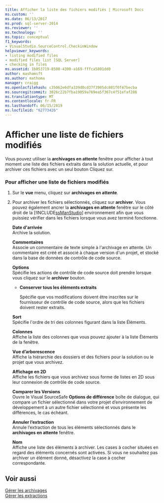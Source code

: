 ```yaml
---
title: Afficher la liste des fichiers modifiés | Microsoft Docs
ms.custom: ''
ms.date: 06/13/2017
ms.prod: sql-server-2014
ms.reviewer: ''
ms.technology: ''
ms.topic: conceptual
f1_keywords:
- VisualStudio.SourceControl.CheckinWindow
helpviewer_keywords:
- listing modified files
- modified files list [SQL Server]
- checking in files
ms.assetid: 1b053719-8500-4300-a169-fffca5801dd0
author: mashamsft
ms.author: mathoma
manager: craigg
ms.openlocfilehash: c35062e6dfa339d0cd37f3905dc801f0f47becba
ms.sourcegitcommit: 3026c22b7fba19059a769ea5f367c4f51efaf286
ms.translationtype: MT
ms.contentlocale: fr-FR
ms.lasthandoff: 06/15/2019
ms.locfileid: "62773426"
---
```

# <a name="view-a-list-of-modified-files"></a>Afficher une liste de fichiers modifiés
  Vous pouvez utiliser la **archivages en attente** fenêtre pour afficher à tout moment une liste des fichiers extraits dans la solution actuelle, et pour archiver ces fichiers avec un seul bouton Cliquez sur.  
  
### <a name="to-view-a-list-of-modified-files"></a>Pour afficher une liste de fichiers modifiés  
  
1.  Sur le **vue** menu, cliquez sur **archivages en attente**.  
  
2.  Pour archiver les fichiers sélectionnés, cliquez sur **archiver**. Vous pouvez également ancrer la **archivages en attente** fenêtre sur le côté droit de la [!INCLUDE[ssManStudio](../includes/ssmanstudio-md.md)] environnement afin que vous puissiez vérifier dans les fichiers lorsque vous avez terminé fonctionne.  
  
     **Date d'arrivée**  
     Archive la solution.  
  
     **Commentaires**  
     Associe un commentaire de texte simple à l'archivage en attente. Un commentaire est créé et associé à chaque version d'un projet, et stocké dans la base de données de contrôle de code source.  
  
     **Options**  
     Spécifie les actions de contrôle de code source doit prendre lorsque vous cliquez sur le **archiver** bouton.  
  
    -   **Conserver tous les éléments extraits**  
  
         Spécifie que vos modifications doivent être inscrites sur le fournisseur de contrôle de code source, alors que les fichiers doivent rester extraits.  
  
     **Sort**  
     Spécifie l'ordre de tri des colonnes figurant dans la liste Éléments.  
  
     **Colonnes**  
     Affiche la liste des colonnes que vous pouvez ajouter à la liste Éléments de la fenêtre.  
  
     **Vue d’arborescence**  
     Affiche la hiérarchie des dossiers et des fichiers pour la solution ou le projet que vous archivez.  
  
     **Affichage en 2D**  
     Affiche les fichiers que vous archivez sous forme de listes en 2D sous leur connexion de contrôle de code source.  
  
     **Comparer les Versions**  
     Ouvre le Visual SourceSafe **Options de différence** boîte de dialogue, qui compare un fichier sélectionné dans votre projet d’environnement de développement à un autre fichier sélectionné et vous présente les différences, le cas échéant.  
  
     **Annuler l’extraction**  
     Annule l’extraction de tous les éléments sélectionnés dans le **archivages en attente** fenêtre.  
  
     **Nom**  
     Affiche une liste des éléments à archiver. Les cases à cocher situées en regard des éléments concernés sont activées. Si vous ne souhaitez pas archiver un élément donné, désactivez la case à cocher correspondante.  
  
## <a name="see-also"></a>Voir aussi  
 [Gérer les archivages](../../2014/database-engine/manage-checkins.md)   
 [Gérer les extractions](../../2014/database-engine/manage-checkouts.md)  
  
  
